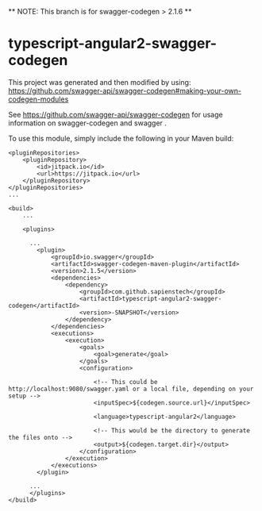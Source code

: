 ** NOTE: This branch is for swagger-codegen > 2.1.6 **

# typescript-angular2-swagger-codegen

This project was generated and then modified by using:
https://github.com/swagger-api/swagger-codegen#making-your-own-codegen-modules

See https://github.com/swagger-api/swagger-codegen for usage information on swagger-codegen and swagger .

To use this module, simply include the following in your Maven build:
```
<pluginRepositories>
    <pluginRepository>
        <id>jitpack.io</id>
        <url>https://jitpack.io</url>
    </pluginRepository>
</pluginRepositories>
...

<build>
    ...
    
    <plugins>
      
      ...
        <plugin>
            <groupId>io.swagger</groupId>
            <artifactId>swagger-codegen-maven-plugin</artifactId>
            <version>2.1.5</version>
            <dependencies>
                <dependency>
                    <groupId>com.github.sapienstech</groupId>
                    <artifactId>typescript-angular2-swagger-codegen</artifactId>
                    <version>-SNAPSHOT</version>
                </dependency>
            </dependencies>
            <executions>
                <execution>
                    <goals>
                        <goal>generate</goal>
                    </goals>
                    <configuration>
                        
                        <!-- This could be http://localhost:9080/swagger.yaml or a local file, depending on your setup -->
                        <inputSpec>${codegen.source.url}</inputSpec> 
                        
                        <language>typescript-angular2</language>
                        
                        <!-- This would be the directory to generate the files onto -->
                        <output>${codegen.target.dir}</output>
                    </configuration>
                </execution>
            </executions>
        </plugin>
        
      ...
      </plugins>
</build>
```
